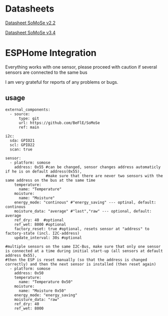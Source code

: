 # Datasheets

[Datasheet SoMoSe v2.2](https://befle.de/Datasheets/SoMoSe_v3_4/Datenblatt_SoMoSe_v2.2.pdf)

[Datasheet SoMoSe v3.4](https://befle.de/Datasheets/SoMoSe_v3_4/Datenblatt_SoMoSe_v3.4.pdf)

# ESPHome Integration

Everything works with one sensor, please proceed with caution if several sensors are connected to the same bus

I am very grateful for reports of any problems or bugs.


## usage

```
external_components: 
  - source:
      type: git
      url: https://github.com/BeFlE/SoMoSe
      ref: main

i2c:
  sda: GPIO21
  scl: GPIO22
  scan: true

sensor: 
  - platform: somose
    address: 0x55 #can be changed, sensor changes address automaticly if he is on default address(0x55),
                  #make sure that there are never two sensors with the same address on the bus at the same time
    temperature:
      name: "Temperature"
    moisture:
      name: "Moisture"
    energy_mode: "continous" #"energy_saving" --- optinal, default: continous
    moisture_data: "average" #"last","raw" --- optional, default: average
    ref_dry: 40  #optional
    ref_wet: 8000 #optional
    factory_reset: true #optional, resets sensor at "address" to factory-state (incl. I2C-address)
    update_interval: 30s #optional

#multiple sensors on the same I2C-Bus, make sure that only one sensor is connected at a time during initial start-up (all sensors at default address 0x55),
#then the ESP is reset manually (so that the address is changed correctly) and then the next sensor is installed (then reset again)
  - platform: somose
    address: 0x50
    temperature:
      name: "Temperature 0x50"
    moisture:
      name: "Moisture 0x50"
    energy_mode: "energy_saving"
    moisture_data: "raw"
    ref_dry: 40
    ref_wet: 8000
```
